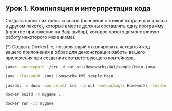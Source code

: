 ## Урок 1. Компиляция и интерпретация кода

Создать проект из трёх+ классов (основной с точкой входа и два класса в другом пакете),
которые вместе должны составлять одну программу (простое приложение на Ваш выбор),
которое просто демонстрирует работу некоторого механизма).

(*) Создать Dockerfile, позволяющий откопировать исходный код вашего приложения в образ
для демонстрации работы вашего приложения при создании соответствующего контейнера.

```bash
javac -sourcepath ./src -d out src/Homeworks/HW1/sample/Main.java

java -classpath ./out Homeworks.HW1.sample.Main

javadoc -d docs -sourcepath src -cp out -subpackages Homeworks -locale ru_RU -encoding utf-8 -docencoding cp1251

docker build -t mygame .

docker run -it mygame
```

